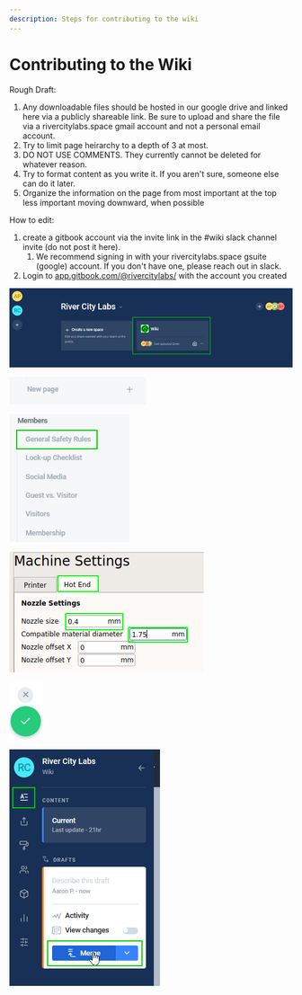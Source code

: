 ```yaml
---
description: Steps for contributing to the wiki
---
```


# Contributing to the Wiki

Rough Draft:

1. Any downloadable files should be hosted in our google drive and linked here via a publicly shareable link. Be sure to upload and share the file via a rivercitylabs.space gmail account and not a personal email account.
2. Try to limit page heirarchy to a depth of 3 at most.&#x20;
3. DO NOT USE COMMENTS. They currently cannot be deleted for whatever reason.
4. Try to format content as you write it. If you aren't sure, someone else can do it later.
5. Organize the information on the page from most important at the top less important moving downward, when possible



How to edit:

1. create a gitbook account via the invite link in the #wiki slack channel invite (do not post it here).
   1. We recommend signing in with your rivercitylabs.space gsuite (google) account. If you don't have one, please reach out in slack.
2. Login to [app.gitbook.com/@rivercitylabs/](https://app.gitbook.com/@rivercitylabs/) with the account you created

![Select the Wiki Space](<../.gitbook/assets/image (5).png>)



![either click new page to create a new page,](<../.gitbook/assets/image (7).png>)

![or click the page you want to edit](<../.gitbook/assets/image (8).png>)



![Click the edit button](<../.gitbook/assets/image (4).png>)

![Click the checkmark to save your changes and add them to the commit. X will cancel your changes.](<../.gitbook/assets/image (9).png>)

![Click the 'A' content button then the "Merge" button to finalize your changes. You can save multiple changes before clicking the Merge button to batch them together.](<../.gitbook/assets/image (3).png>)
